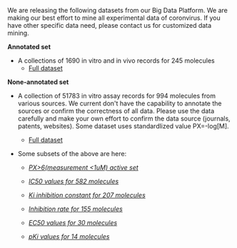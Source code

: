 We are releasing the following datasets from our Big Data Platform. We are making our best effort to mine all experimental data of coronvirus. If you have other specific data need, please contact us for customized data mining. 


**Annotated set**

* A collections of 1690 in vitro and in vivo records for 245 molecules    
    * [Full dataset](https://ghddi-oss.oss-cn-zhangjiakou.aliyuncs.com/file/SARS_annotated_1690.csv)

**None-annotated set**

* A collection of 51783 in vitro assay records for 994 molecules from various sources. We current don't have the capability to annotate the sources or confirm the correctness of all data. Please use the data carefully and make your own effort to confirm the data source (journals, patents, websites). Some dataset uses standardlized value PX=-log[M].    
    * [Full dataset](https://ghddi-oss.oss-cn-zhangjiakou.aliyuncs.com/file/AllAssay_coronavirus_51783_wholeset.csv)


* Some subsets of the above are here:

    * [*PX>6(measurement <1uM) active set*](https://ghddi-oss.oss-cn-zhangjiakou.aliyuncs.com/file/AllAssay_coronavirus_51783_active.csv)

    * [*IC50 values for 582 molecules*](https://ghddi-oss.oss-cn-zhangjiakou.aliyuncs.com/file/coronavirus_IC50_for_582_molecules.csv)

    * [*Ki inhibition constant for 207 molecules*](https://ghddi-oss.oss-cn-zhangjiakou.aliyuncs.com/file/coronavirus_Ki_inhibition_constant_for_207_molecules.csv)


    * [*Inhibition rate for 155 molecules*](https://ghddi-oss.oss-cn-zhangjiakou.aliyuncs.com/file/coronavirus_inhibition_rate_for_155_molecules.csv)


    * [*EC50 values for 30 molecules*](https://ghddi-oss.oss-cn-zhangjiakou.aliyuncs.com/file/coronavirus_EC50_for_30_molecules.csv)


    * [*pKi values for 14 molecules*](https://ghddi-oss.oss-cn-zhangjiakou.aliyuncs.com/file/coronavirus_pKi_for_14_molecules.csv)